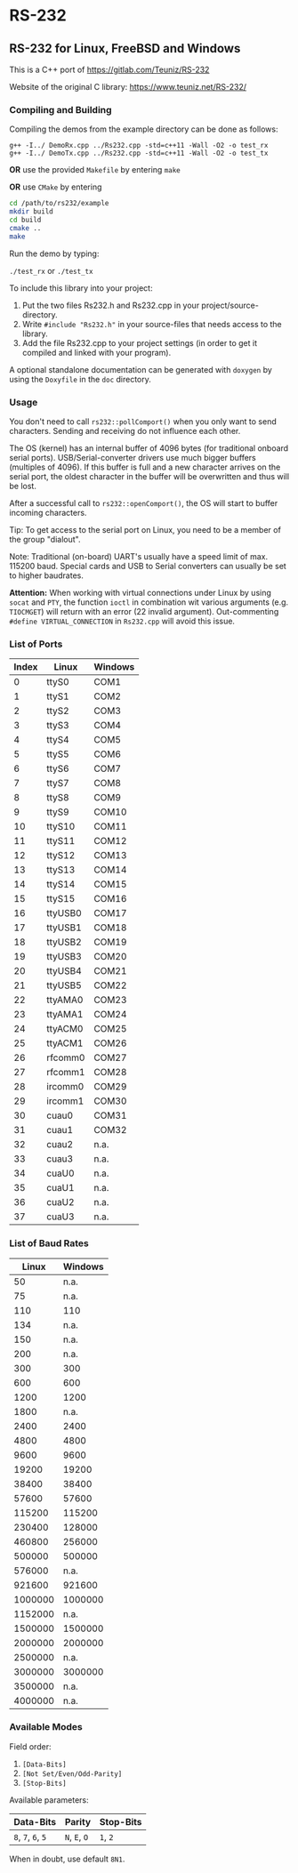 # RS-232

## RS-232 for Linux, FreeBSD and Windows

This is a C++ port of https://gitlab.com/Teuniz/RS-232

Website of the original C library: https://www.teuniz.net/RS-232/

### Compiling and Building

Compiling the demos from the example directory can be done as follows:

```
g++ -I../ DemoRx.cpp ../Rs232.cpp -std=c++11 -Wall -O2 -o test_rx
g++ -I../ DemoTx.cpp ../Rs232.cpp -std=c++11 -Wall -O2 -o test_tx
```

**OR** use the provided `Makefile` by entering `make`

**OR** use `CMake` by entering
```bash
cd /path/to/rs232/example
mkdir build
cd build
cmake ..
make
```

Run the demo by typing:

`./test_rx` or `./test_tx`


To include this library into your project:

1. Put the two files Rs232.h and Rs232.cpp in your project/source-directory.
2. Write `#include "Rs232.h"` in your source-files that needs access to the library.
3. Add the file Rs232.cpp to your project settings (in order to get it compiled and linked with
   your program).

A optional standalone documentation can be generated with `doxygen` by using the `Doxyfile` in the 
`doc` directory.


### Usage

You don't need to call `rs232::pollComport()` when you only want to send characters. Sending and 
receiving do not influence each other.

The OS (kernel) has an internal buffer of 4096 bytes (for traditional onboard serial ports).
USB/Serial-converter drivers use much bigger buffers (multiples of 4096). If this buffer is full 
and a new character arrives on the serial port, the oldest character in the buffer will be 
overwritten and thus will be lost.

After a successful call to `rs232::openComport()`, the OS will start to buffer incoming 
characters.

Tip: To get access to the serial port on Linux, you need to be a member of the group "dialout".

Note: Traditional (on-board) UART's usually have a speed limit of max. 115200 baud. 
Special cards and USB to Serial converters can usually be set to higher baudrates.

**Attention:** When working with virtual connections under Linux by using `socat` and `PTY`, the 
function `ioctl` in combination wit various arguments (e.g. `TIOCMGET`) will return with an error 
(22 invalid argument). Out-commenting `#define VIRTUAL_CONNECTION` in `Rs232.cpp` will avoid this 
issue.

### List of Ports

Index | Linux    | Windows
------|----------|--------
   0  | ttyS0    | COM1
   1  | ttyS1    | COM2
   2  | ttyS2    | COM3
   3  | ttyS3    | COM4
   4  | ttyS4    | COM5
   5  | ttyS5    | COM6
   6  | ttyS6    | COM7
   7  | ttyS7    | COM8
   8  | ttyS8    | COM9
   9  | ttyS9    | COM10
  10  | ttyS10   | COM11
  11  | ttyS11   | COM12
  12  | ttyS12   | COM13
  13  | ttyS13   | COM14
  14  | ttyS14   | COM15
  15  | ttyS15   | COM16
  16  | ttyUSB0  | COM17
  17  | ttyUSB1  | COM18
  18  | ttyUSB2  | COM19
  19  | ttyUSB3  | COM20
  20  | ttyUSB4  | COM21
  21  | ttyUSB5  | COM22
  22  | ttyAMA0  | COM23
  23  | ttyAMA1  | COM24
  24  | ttyACM0  | COM25
  25  | ttyACM1  | COM26
  26  | rfcomm0  | COM27
  27  | rfcomm1  | COM28
  28  | ircomm0  | COM29
  29  | ircomm1  | COM30
  30  | cuau0    | COM31
  31  | cuau1    | COM32
  32  | cuau2    | n.a.
  33  | cuau3    | n.a.
  34  | cuaU0    | n.a.
  35  | cuaU1    | n.a.
  36  | cuaU2    | n.a.
  37  | cuaU3    | n.a.

### List of Baud Rates

Linux    | Windows
---------|--------
50       | n.a.
75       | n.a.
110      | 110
134      | n.a.
150      | n.a.
200      | n.a.
300      | 300
600      | 600
1200     | 1200
1800     | n.a.
2400     | 2400
4800     | 4800
9600     | 9600
19200    | 19200
38400    | 38400
57600    | 57600
115200   | 115200
230400   | 128000
460800   | 256000
500000   | 500000
576000   | n.a.
921600   | 921600
1000000  | 1000000
1152000  | n.a.
1500000  | 1500000
2000000  | 2000000
2500000  | n.a.
3000000  | 3000000
3500000  | n.a.
4000000  | n.a.

### Available Modes

Field order:  

1. `[Data-Bits]`
2. `[Not Set/Even/Odd-Parity]`
3. `[Stop-Bits]`

Available parameters:  

Data-Bits          | Parity        | Stop-Bits
-------------------|---------------|----------
`8`, `7`, `6`, `5` | `N`, `E`, `O` | `1`, `2`

When in doubt, use default `8N1`.

